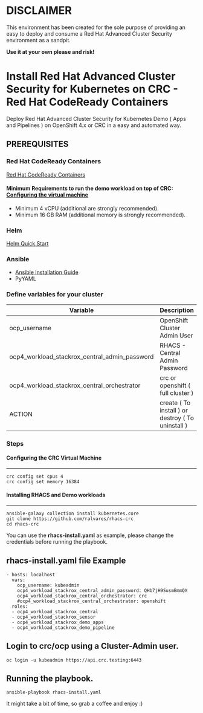 # DISCLAIMER 

This environment has been created for the sole purpose of providing an easy to deploy and consume a Red Hat Advanced Cluster Security environment as a sandpit.

**Use it at your own please and risk!**

# Install Red Hat Advanced Cluster Security for Kubernetes on CRC - Red Hat CodeReady Containers
Deploy Red Hat Advanced Cluster Security for Kubernetes Demo ( Apps and Pipelines ) on OpenShift 4.x or CRC in a easy and automated way.

## PREREQUISITES

### Red Hat CodeReady Containers
[Red Hat CodeReady Containers](https://developers.redhat.com/products/codeready-containers/overview)

#### Minimum Requirements to run the demo workload on top of CRC: [Configuring the virtual machine](https://code-ready.github.io/crc/#configuring-the-virtual-machine_gsg)

- Minimum 4 vCPU (additional are strongly recommended).
- Minimum 16 GB RAM (additional memory is strongly recommended).

### Helm
[Helm Quick Start](https://helm.sh/docs/intro/quickstart/)

### Ansible 
- [Ansible Installation Guide](https://docs.ansible.com/ansible/latest/installation_guide/intro_installation.html) 
- PyYAML


### Define variables for your cluster

| Variable | Description |
| -------- | -------- | 
| ocp_username    | OpenShift Cluster Admin User  | 
| ocp4_workload_stackrox_central_admin_password    | RHACS - Central Admin Password     | 
| ocp4_workload_stackrox_central_orchestrator    |  crc or openshift ( full cluster )     |
| ACTION    | create ( To install ) or destroy ( To uninstall )  | 


### Steps

#### Configuring the CRC Virtual Machine
---
```
crc config set cpus 4
crc config set memory 16384
```

#### Installing RHACS and Demo workloads 
---
```
ansible-galaxy collection install kubernetes.core
git clone https://github.com/ralvares/rhacs-crc
cd rhacs-crc
```

You can use the **rhacs-install.yaml** as example, please change the credentials before running the playbook.

rhacs-install.yaml file Example
---
```
- hosts: localhost
  vars:
    ocp_username: kubeadmin
    ocp4_workload_stackrox_central_admin_password: QHb7jH9SusmBmmQX 
    ocp4_workload_stackrox_central_orchestrator: crc
    #ocp4_workload_stackrox_central_orchestrator: openshift
  roles:
  - ocp4_workload_stackrox_central
  - ocp4_workload_stackrox_sensor
  - ocp4_workload_stackrox_demo_apps
  - ocp4_workload_stackrox_demo_pipeline
```

Login to crc/ocp using a Cluster-Admin user.
---
```
oc login -u kubeadmin https://api.crc.testing:6443 
```

Running the playbook.
---
```
ansible-playbook rhacs-install.yaml
```

It might take a bit of time, so grab a coffee and enjoy :)


